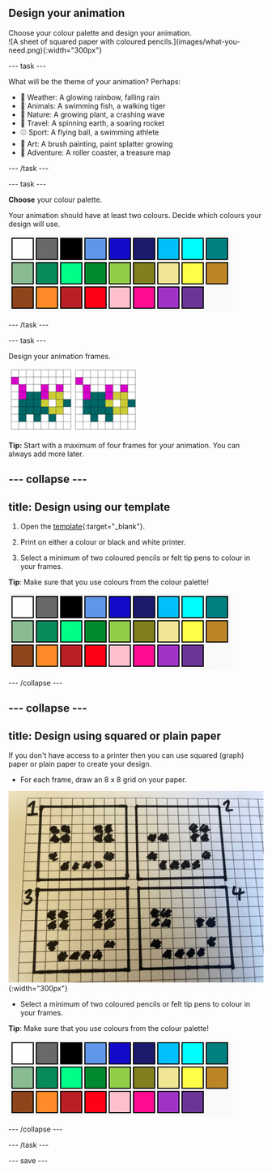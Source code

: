 ## Design your animation

<div style="display: flex; flex-wrap: wrap">
<div style="flex-basis: 200px; flex-grow: 1; margin-right: 15px;">
Choose your colour palette and design your animation.
</div>
<div>
![A sheet of squared paper with coloured pencils.](images/what-you-need.png){:width="300px"}
</div>
</div>

--- task ---

What will be the theme of your animation? Perhaps: 
+ 🌈 Weather: A glowing rainbow, falling rain
+ 🐯 Animals: A swimming fish, a walking tiger
+ 🌿 Nature: A growing plant, a crashing wave
+ 🚀 Travel: A spinning earth, a soaring rocket
+ ⚾ Sport: A flying ball, a swimming athlete
+ 🎨 Art: A brush painting, paint splatter growing
+ 🎢 Adventure: A roller coaster, a treasure map 

--- /task ---

--- task ---

**Choose** your colour palette.

Your animation should have at least two colours. Decide which colours your design will use.

![26 coloured squares each with a different colour from a range across the colour spectrum.](images/colour-palette.png)

--- /task ---

--- task ---

Design your animation frames.

![Two 8x8 grids side by side with an animal drawn on each. The second animal has moved slightly within the grid.](images/animation-frames.png)

**Tip:** Start with a maximum of four frames for your animation. You can always add more later.

--- collapse ---
---
title: Design using our template
---

1. Open the [template](resources/design-template.pdf){:target="_blank"}.

2. Print on either a colour or black and white printer.

3. Select a minimum of two coloured pencils or felt tip pens to colour in your frames.  

**Tip**: Make sure that you use colours from the colour palette!

![26 coloured squares each with a different colour from a range across the colour spectrum.](images/colour-palette.png)

--- /collapse ---


--- collapse ---
---
title: Design using squared or plain paper
---

If you don't have access to a printer then you can use squared (graph) paper or plain paper to create your design.

+ For each frame, draw an 8 x 8 grid on your paper.

![Photograph of four frames being hand drawn onto some squared paper.](images/squared-paper.jpg){:width="300px"}

+ Select a minimum of two coloured pencils or felt tip pens to colour in your frames. 

**Tip**: Make sure that you use colours from the colour palette!

![26 coloured squares each with a different colour from a range across the colour spectrum.](images/colour-palette.png)

--- /collapse ---

--- /task ---

--- save ---
